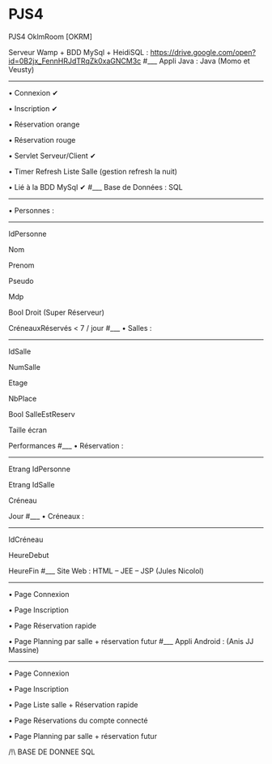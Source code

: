 # PJS4
PJS4 OklmRoom [OKRM]

Serveur Wamp + BDD MySql + HeidiSQL : https://drive.google.com/open?id=0B2jx_FennHRJdTRqZk0xaGNCM3c
#___
Appli Java : Java (Momo et Veusty)
___
•	Connexion ✔

•	Inscription ✔

•	Réservation orange

•	Réservation rouge

•	Servlet Serveur/Client ✔

•	Timer Refresh Liste Salle (gestion refresh la nuit)

•	Lié à la BDD MySql ✔
#___
Base de Données : SQL
___
•	Personnes :
___
IdPersonne

Nom

Prenom

Pseudo

Mdp

Bool Droit (Super Réserveur)

CréneauxRéservés  < 7 / jour
#___
•	Salles :
___
IdSalle

NumSalle

Etage

NbPlace

Bool SalleEstReserv

Taille écran

Performances
#___
•	Réservation :
___
Etrang IdPersonne

Etrang IdSalle

Créneau

Jour
#___
•	Créneaux :
___
IdCréneau

HeureDebut

HeureFin
#___
Site Web : HTML – JEE – JSP (Jules Nicolol)
___
•	Page Connexion

•	Page Inscription

•	Page Réservation rapide

•	Page Planning par salle + réservation futur
#___
Appli Android : (Anis JJ Massine)
___
•	Page Connexion

•	Page Inscription

•	Page Liste salle + Réservation rapide

•	Page Réservations du compte connecté

•	Page Planning par salle + réservation futur

/!\ BASE DE DONNEE SQL
